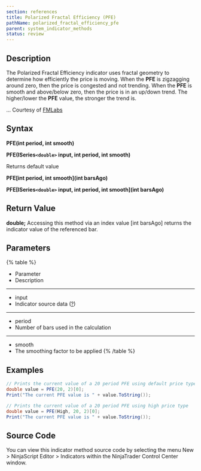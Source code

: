 ```yaml
---
section: references
title: Polarized Fractal Efficiency (PFE)
pathName: polarized_fractal_efficiency_pfe
parent: system_indicator_methods
status: review
---
```


## Description

The Polarized Fractal Efficiency indicator uses fractal geometry to determine how efficiently the price is moving. When the **PFE** is zigzagging around zero, then the price is congested and not trending. When the **PFE** is smooth and above/below zero, then the price is in an up/down trend. The higher/lower the **PFE** value, the stronger the trend is.

... Courtesy of [FMLabs](http://www.fmlabs.com/reference/default.htm?url=PFE.htm)

## Syntax

**PFE(int period, int smooth)**  

**PFE(ISeries`<double>` input, int period, int smooth)**

Returns default value  

**PFE[int period, int smooth](int barsAgo)**  

**PFE[ISeries`<double>` input, int period, int smooth](int barsAgo)**

## Return Value

**double;** Accessing this method via an index value [int barsAgo] returns the indicator value of the referenced bar.

## Parameters

{% table %}

* Parameter
* Description

---

* input
* Indicator source data ([?](valid_input_data_for_indicator.md))

---

* period
* Number of bars used in the calculation

---

* smooth
* The smoothing factor to be applied
{% /table %}

## Examples

```csharp
// Prints the current value of a 20 period PFE using default price type
double value = PFE(20, 2)[0];
Print("The current PFE value is " + value.ToString());

// Prints the current value of a 20 period PFE using high price type
double value = PFE(High, 20, 2)[0];
Print("The current PFE value is " + value.ToString());
```

## Source Code

You can view this indicator method source code by selecting the menu New > NinjaScript Editor > Indicators within the NinjaTrader Control Center window.
